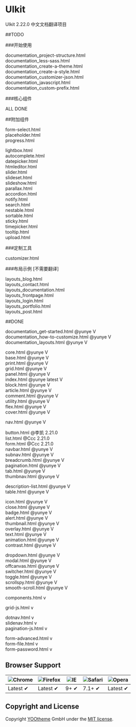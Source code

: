 # UIkit

UIkit 2.22.0 中文文档翻译项目

##TODO  
  

###开始使用
  
documentation_project-structure.html  
documentation_less-sass.html  
documentation_create-a-theme.html  
documentation_create-a-style.html	 
documentation_customizer-json.html  
documentation_javascript.html	 
documentation_custom-prefix.html	 
  
###核心组件
  
ALL DONE  
  
##附加组件
  

form-select.html	
placeholder.html	 
progress.html	 
  
lightbox.html	 
autocomplete.html	 
datepicker.html	 
htmleditor.html	 
slider.html	 
slideset.html	 
slideshow.html	 
parallax.html	 
accordion.html	 
notify.html	 
search.html	 
nestable.html	 
sortable.html	 
sticky.html	 
timepicker.html	 
tooltip.html	 
upload.html	 
  
###定制工具
  
customizer.html	   

###布局示例
[不需要翻译]  
  
layouts_blog.html	 
layouts_contact.html	 
layouts_documentation.html	 
layouts_frontpage.html	 
layouts_login.html	 
layouts_portfolio.html	 
layouts_post.html	 
  
##DONE  
  
documentation_get-started.html  @yunye  V  
documentation_how-to-customize.html  @yunye  V  
documentation_layouts.html  @yunye  V  
  
   
  
core.html  @yunye  V  
base.html	 @yunye  V  
print.html	 @yunye  V  
grid.html	 @yunye  V  
panel.html	 @yunye  V  
index.html @yunye latest  V  
block.html	 @yunye  V  
article.html	 @yunye  V  
comment.html	 @yunye  V  
utility.html	@yunye  V  
flex.html	 @yunye  V  
cover.html	 @yunye  V  
  
nav.html	 @yunye  V  
  
button.html @李凯 2.21.0  
list.html @Ccc 2.21.0  
form.html @Ccc 2.21.0  
navbar.html	 @yunye  V  
subnav.html	 @yunye  V  
breadcrumb.html	 @yunye  V  
pagination.html	 @yunye  V  
tab.html	 @yunye  V  
thumbnav.html	 @yunye  V  
  
description-list.html @yunye  V  
table.html @yunye  V  
  
icon.html @yunye  V  	 
close.html	 @yunye  V  
badge.html	 @yunye  V  
alert.html	 @yunye  V  
thumbnail.html	 @yunye  V  
overlay.html	 @yunye  V  
text.html	 @yunye  V  
animation.html	@yunye  V   
contrast.html	 @yunye  V  
  
dropdown.html	 @yunye  V  
modal.html	 @yunye  V  
offcanvas.html	 @yunye  V  
switcher.html	 @yunye  V  
toggle.html	 @yunye  V  
scrollspy.html	 @yunye  V  
smooth-scroll.html	@yunye  V  

components.html	v  
  
grid-js.html	 v  
  
dotnav.html	 v  
slidenav.html	 v  
pagination-js.html	 v  
  
form-advanced.html	 v  
form-file.html	 v  
form-password.html	 v  
## Browser Support

![Chrome](https://raw.github.com/alrra/browser-logos/master/chrome/chrome_48x48.png) | ![Firefox](https://raw.github.com/alrra/browser-logos/master/firefox/firefox_48x48.png) | ![IE](https://raw.github.com/alrra/browser-logos/master/internet-explorer/internet-explorer_48x48.png) | ![Safari](https://raw.github.com/alrra/browser-logos/master/safari/safari_48x48.png) | ![Opera](https://raw.github.com/alrra/browser-logos/master/opera/opera_48x48.png)
--- | --- | --- | --- | --- |
Latest ✔ | Latest ✔ | 9+ ✔ | 7.1+ ✔ | Latest ✔ |

## Copyright and License

Copyright [YOOtheme](http://www.yootheme.com) GmbH under the [MIT license](LICENSE.md).
